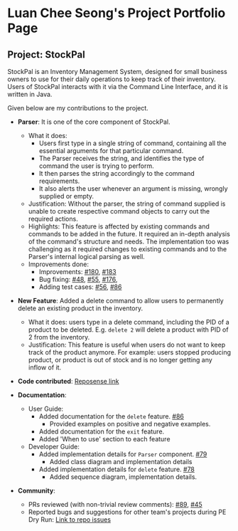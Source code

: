 <!--- @@author cheeseong2001 --->
# Luan Chee Seong's Project Portfolio Page

## Project: StockPal

StockPal is an Inventory Management System, designed for small business owners to use for their daily operations to keep
track of their inventory. Users of StockPal interacts with it via the Command Line Interface, and it is written in Java.

Given below are my contributions to the project.

* **Parser**: It is one of the core component of StockPal.
  * What it does: 
    * Users first type in a single string of command, containing all the essential arguments for that 
    particular command. 
    * The Parser receives the string, and identifies the type of command the user is trying to perform. 
    * It then parses the string accordingly to the command requirements. 
    * It also alerts the user whenever an argument is missing, wrongly supplied or empty.
  * Justification: Without the parser, the string of command supplied is unable to create respective command objects to 
  carry out the required actions.
  * Highlights: This feature is affected by existing commands and commands to be added in the future. It required an 
  in-depth analysis of the command's structure and needs. The implementation too was challenging as it required changes 
  to existing commands and to the Parser's internal logical parsing as well.
  * Improvements done:
    * Improvements: [#180](https://github.com/AY2324S2-CS2113T-T09-3/tp/pull/180), [#183](https://github.com/AY2324S2-CS2113T-T09-3/tp/pull/183)
    * Bug fixing: [#48](https://github.com/AY2324S2-CS2113T-T09-3/tp/pull/48), [#55](https://github.com/AY2324S2-CS2113T-T09-3/tp/pull/55), [#176](https://github.com/AY2324S2-CS2113T-T09-3/tp/pull/176), 
    * Adding test cases: [#56](https://github.com/AY2324S2-CS2113T-T09-3/tp/pull/56), [#86](https://github.com/AY2324S2-CS2113T-T09-3/tp/pull/86)

* **New Feature**: Added a delete command to allow users to permanently delete an existing product in the inventory.
  * What it does: users type in a delete command, including the PID of a product to be deleted. E.g. `delete 2` will 
  delete a product with PID of 2 from the inventory.
  * Justification: This feature is useful when users do not want to keep track of the product anymore. For example:
  users stopped producing product, or product is out of stock and is no longer getting any inflow of it.
  
* **Code contributed**: [Reposense link](https://nus-cs2113-ay2324s2.github.io/tp-dashboard/?search=cheeseong2001&breakdown=true&sort=groupTitle%20dsc&sortWithin=title&since=2024-02-23&timeframe=commit&mergegroup=&groupSelect=groupByRepos&checkedFileTypes=docs~functional-code~test-code~other)

* **Documentation**:
  * User Guide:
    * Added documentation for the `delete` feature. [#86](https://github.com/AY2324S2-CS2113T-T09-3/tp/pull/86)
      * Provided examples on positive and negative examples.
    * Added documentation for the `exit` feature.
    * Added 'When to use' section to each feature
  * Developer Guide:
    * Added implementation details for `Parser` component. [#79](https://github.com/AY2324S2-CS2113T-T09-3/tp/pull/79)
      * Added class diagram and implementation details
    * Added implementation details for `delete` feature. [#78](https://github.com/AY2324S2-CS2113T-T09-3/tp/pull/78)
      * Added sequence diagram, implementation details.

* **Community**:
  * PRs reviewed (with non-trivial review comments): [#89](https://github.com/AY2324S2-CS2113T-T09-3/tp/pull/89), [#45](https://github.com/AY2324S2-CS2113T-T09-3/tp/pull/45)
  * Reported bugs and suggestions for other team's projects during PE Dry Run: [Link to repo issues](https://github.com/cheeseong2001/ped/issues)
